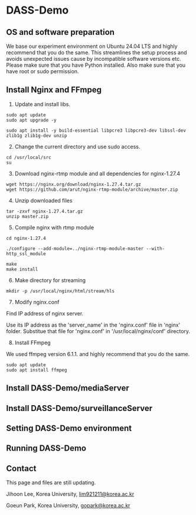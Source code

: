 # DASS-Demo

## OS and software preparation

We base our experiment environment on Ubuntu 24.04 LTS and highly recommend that you do the same. This streamlines the setup process and avoids unexpected issues cause by incompatible software versions etc. Please make sure that you have Python installed. Also make sure that you have root or sudo permission.


## Install Nginx and FFmpeg

1. Update and install libs.

```shell
sudo apt update
sudo apt upgrade -y 

sudo apt install -y build-essential libpcre3 libpcre3-dev libssl-dev zlib1g zlib1g-dev unzip
```

2. Change the current directory and use sudo access.

```shell
cd /usr/local/src 
su 
```

3. Download nginx-rtmp module and all dependencies for nginx-1.27.4

```shell
wget https://nginx.org/download/nginx-1.27.4.tar.gz  
wget https://github.com/arut/nginx-rtmp-module/archive/master.zip
```

4. Unzip downloaded files

```shell
tar -zxvf nginx-1.27.4.tar.gz 
unzip master.zip
```

5. Compile nginx with rtmp module

```shell
cd nginx-1.27.4 

./configure --add-module=../nginx-rtmp-module-master --with-http_ssl_module 

make 
make install
```

6. Make directory for streaming

```shell
mkdir -p /usr/local/nginx/html/stream/hls
```

7. Modify nginx.conf

Find IP address of nginx server.

Use its IP address as the 'server_name' in the 'nginx.conf' file in 'nginx' folder.
Substitue that file for 'nginx.conf' in '/usr/local/nginx/conf' directory.

8. Install FFmpeg

We used ffmpeg version 6.1.1. and highly recommend that you do the same.

```shell
sudo apt update
sudo apt install ffmpeg
```

## Install DASS-Demo/mediaServer


## Install DASS-Demo/surveillanceServer


## Setting DASS-Demo environment


## Running DASS-Demo


## Contact
This page and files are still updating.

Jihoon Lee, Korea University, lim921211@korea.ac.kr

Goeun Park, Korea University, gopark@korea.ac.kr

